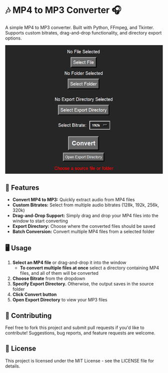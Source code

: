 # 🎶 MP4 to MP3 Converter 🎧

A simple MP4 to MP3 converter. Built with Python, FFmpeg, and Tkinter.
Supports custom bitrates, drag-and-drop functionality, and directory export options.

![screenshot.png](screenshot.png)

## 🚀 Features

- **Convert MP4 to MP3:** Quickly extract audio from MP4 files
- **Custom Bitrates:** Select from multiple audio bitrates (128k, 192k, 256k, 320k)
- **Drag-and-Drop Support:** Simply drag and drop your MP4 files into the window to start converting
- **Export Directory:** Choose where the converted files should be saved
- **Batch Conversion:** Convert multiple MP4 files from a selected folder

## 🖥️ Usage

1. **Select an MP4 file** or drag-and-drop it into the window
    - **To convert multiple files at once** select a directory containing MP4 files, and all of them will be converted
2. **Choose Bitrate** from the dropdown
3. **Specify Export Directory.** Otherwise, the output saves in the source folder
4. **Click Convert button**
5. **Open Export Directory** to view your MP3 files

## 🤝 Contributing

Feel free to fork this project and submit pull requests if you'd like to contribute! 
Suggestions, bug reports, and feature requests are welcome.

## 📝 License

This project is licensed under the MIT License - see the LICENSE file for details.